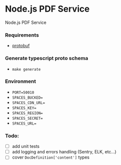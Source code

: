 # Node.js PDF Service

Node.js PDF Service

### Requirements
- [protobuf](https://grpc.io/docs/protoc-installation)

### Generate typescript proto schema
- `make generate`

### Environment
- `PORT=50010`
- `SPACES_BUCKED=`
- `SPACES_CDN_URL=`
- `SPACES_KEY=`
- `SPACES_REGION=`
- `SPACES_SECRET=`
- `SPACES_URL=`

### Todo:
- [ ] add unit tests
- [ ] add logging and errors handling (Sentry, ELK, etc...)
- [ ] cover `DocDefinition['content']` types
